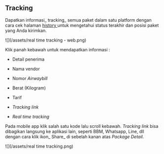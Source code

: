 ## Tracking

Dapatkan informasi_ tracking_ semua paket dalam satu platform dengan cara cek halaman [history ](https://paket.id/book/history)untuk mengetahui status terakhir dan posisi paket yang Anda kirimkan.

![](/assets/real time tracking - web.png)

Klik panah kebawah untuk mendapatkan informasi :

* Detail penerima

* Nama vendor

* Nomor _Airwaybill_

* Berat \(Kilogram\)

* Tarif

* _Tracking link_

* _Real time tracking_

Pada mobile app klik salah satu kode lalu scroll kebawah. _Tracking link_ bisa dibagikan langsung ke aplikasi lain, seperti BBM, Whatsapp, Line, dll dengan cara klik ikon_ Share_ di sebelah kanan atas _Package Detail_.

![](/assets/real time tracking.png)

